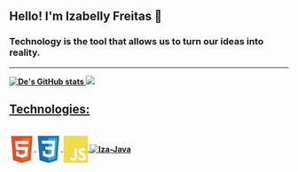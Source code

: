 ## <b> Hello! I'm Izabelly Freitas 👋

### Technology is the tool that allows us to turn our ideas into reality.

<hr>

<div>
  <a href="https://github.com/Denis-moreira98">

![De's GitHub stats](https://github-readme-stats.vercel.app/api?username=Izahfreitas&show_icons=true&theme=synthwave)
<img height="180em" src="https://github-readme-stats.vercel.app/api/top-langs/?username=Izahfreitas&layout=compact&langs_count=7&theme=synthwave"/>

</div>

## <b> Technologies:

<div style="display: inline_block"><br/>
<img align="center" alt="Iza-HTML" height="50" width="45" src="https://raw.githubusercontent.com/devicons/devicon/master/icons/html5/html5-original.svg">
 <img align="center" alt="Iza-CSS" height="50" width="45" src="https://raw.githubusercontent.com/devicons/devicon/master/icons/css3/css3-original.svg">
<img align="center" alt="Iza-Js" height="50" width="45" src="https://raw.githubusercontent.com/devicons/devicon/master/icons/javascript/javascript-plain.svg">
<img align="center" alt="Iza-Java" height="50" width="45" src="https://cdn.jsdelivr.net/gh/devicons/devicon/icons/java/java-original.svg ">

</div>

